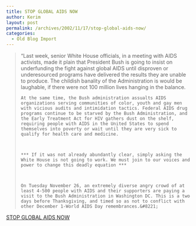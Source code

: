 ```yaml
---
title: STOP GLOBAL AIDS NOW
author: Kerim
layout: post
permalink: /archives/2002/11/17/stop-global-aids-now/
categories:
  - Old Blog Import
---
```


>   &#8220;Last week, senior White House officials, in a meeting with AIDS activists, made it plain that President Bush is going to insist on underfunding the fight against global AIDS until disproven or underesourced programs have delivered the results they are unable to produce. The childish banality of the Administration is would be laughable, if there were not 100 million lives hanging in the balance. 
>   
>   
>     At the same time, the Bush administration assualts AIDS organizations serving communities of color, youth and gay men with vicious audits and intimidation tactics. Federal AIDS drug programs continue to be starved by the Bush Administration, and the Early Treatment Act for HIV gathers dust on the shelf, requiring people with AIDS in the United States to spend themselves into poverty or wait until they are very sick to qualify for health care and medicine.
>   
>   
>   
>     *** If it was not already abundantly clear, simply asking the White House is not going to work. We must join to our voices and power to change this deadly equation ***
>   
>   
>   
>     On Tuesday November 26, an extremely diverse angry crowd of at least 4-500 people with AIDS and their supporters are paying a visit to the Bush Administration in Washington DC. This is a two days before Thanksgiving, and timed so as not to conflict with other December 1-World AIDS Day remembrances.&#8221;
>   


<a href="http://www.healthgap.org/WAD.html" onclick="_gaq.push(['_trackEvent', 'outbound-article', 'http://www.healthgap.org/WAD.html', 'STOP GLOBAL AIDS NOW']);" >STOP GLOBAL AIDS NOW</a>

